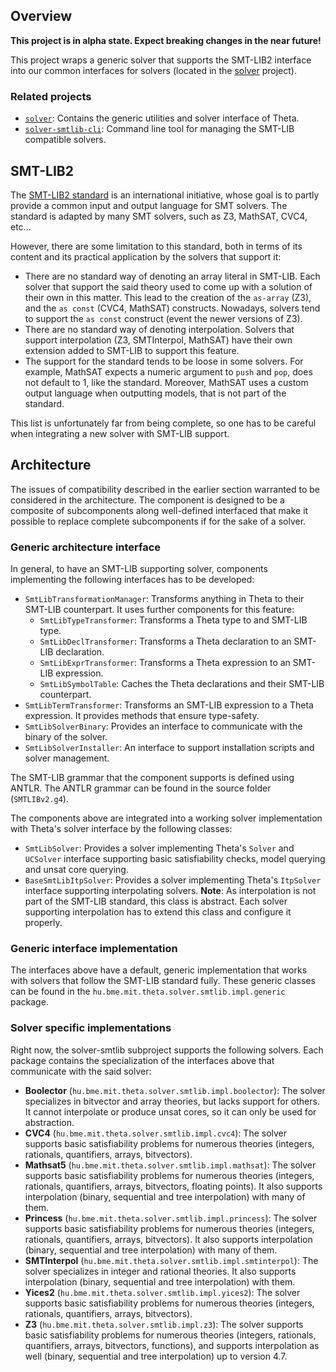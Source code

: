 ## Overview

**This project is in alpha state. Expect breaking changes in the near future!**

This project wraps a generic solver that supports the SMT-LIB2 interface into our common interfaces
for solvers (located in the [solver](..) project).

### Related projects

* [`solver`](../solver/README.md): Contains the generic utilities and solver interface of Theta.
* [`solver-smtlib-cli`](../solver-smtlib-cli/README.md): Command line tool for managing the SMT-LIB
  compatible solvers.

## SMT-LIB2

The [SMT-LIB2 standard](http://smtlib.cs.uiowa.edu/) is an international initiative, whose goal is
to partly provide a common input and output language for SMT solvers. The standard is adapted by
many SMT solvers, such as Z3, MathSAT, CVC4, etc...

However, there are some limitation to this standard, both in terms of its content and its practical
application by the solvers that support it:

* There are no standard way of denoting an array literal in SMT-LIB. Each solver that support the
  said theory used to come up with a solution of their own in this matter. This lead to the creation
  of the `as-array` (Z3), and the `as const` (CVC4, MathSAT) constructs. Nowadays, solvers tend to
  support the `as const` construct (event the newer versions of Z3).
* There are no standard way of denoting interpolation. Solvers that support interpolation (Z3,
  SMTInterpol, MathSAT) have their own extension added to SMT-LIB to support this feature.
* The support for the standard tends to be loose in some solvers. For example, MathSAT expects a
  numeric argument to `push` and `pop`, does not default to 1, like the standard. Moreover, MathSAT
  uses a custom output language when outputting models, that is not part of the standard.

This list is unfortunately far from being complete, so one has to be careful when integrating a new
solver with SMT-LIB support.

## Architecture

The issues of compatibility described in the earlier section warranted to be considered in the
architecture. The component is designed to be a composite of subcomponents along well-defined
interfaced that make it possible to replace complete subcomponents if for the sake of a solver.

### Generic architecture interface

In general, to have an SMT-LIB supporting solver, components implementing the following interfaces
has to be developed:

* `SmtLibTransformationManager`: Transforms anything in Theta to their SMT-LIB counterpart. It uses
  further components for this feature:
    * `SmtLibTypeTransformer`: Transforms a Theta type to and SMT-LIB type.
    * `SmtLibDeclTransformer`: Transforms a Theta declaration to an SMT-LIB declaration.
    * `SmtLibExprTransformer`: Transforms a Theta expression to an SMT-LIB expression.
    * `SmtLibSymbolTable`: Caches the Theta declarations and their SMT-LIB counterpart.
* `SmtLibTermTransformer`: Transforms an SMT-LIB expression to a Theta expression. It provides
  methods that ensure type-safety.
* `SmtLibSolverBinary`: Provides an interface to communicate with the binary of the solver.
* `SmtLibSolverInstaller`: An interface to support installation scripts and solver management.

The SMT-LIB grammar that the component supports is defined using ANTLR. The ANTLR grammar can be
found in the source folder (`SMTLIBv2.g4`).

The components above are integrated into a working solver implementation with Theta's solver
interface by the following classes:

* `SmtLibSolver`: Provides a solver implementing Theta's `Solver` and `UCSolver` interface
  supporting basic satisfiability checks, model querying and unsat core querying.
* `BaseSmtLibItpSolver`: Provides a solver implementing Theta's `ItpSolver` interface supporting
  interpolating solvers. **Note**: As interpolation is not part of the SMT-LIB standard, this class
  is abstract. Each solver supporting interpolation has to extend this class and configure it
  properly.

### Generic interface implementation

The interfaces above have a default, generic implementation that works with solvers that follow the
SMT-LIB standard fully. These generic classes can be found in
the `hu.bme.mit.theta.solver.smtlib.impl.generic` package.

### Solver specific implementations

Right now, the solver-smtlib subproject supports the following solvers. Each package contains the
specialization of the interfaces above that communicate with the said solver:

* **Boolector** (`hu.bme.mit.theta.solver.smtlib.impl.boolector`): The solver specializes in
  bitvector and array theories, but lacks support for others. It cannot interpolate or produce unsat
  cores, so it can only be used for abstraction.
* **CVC4** (`hu.bme.mit.theta.solver.smtlib.impl.cvc4`): The solver supports basic satisfiability
  problems for numerous theories (integers, rationals, quantifiers, arrays, bitvectors).
* **Mathsat5** (`hu.bme.mit.theta.solver.smtlib.impl.mathsat`): The solver supports basic
  satisfiability problems for numerous theories (integers, rationals, quantifiers, arrays,
  bitvectors, floating points). It also supports interpolation (binary, sequential and tree
  interpolation) with many of them.
* **Princess** (`hu.bme.mit.theta.solver.smtlib.impl.princess`): The solver supports basic
  satisfiability problems for numerous theories (integers, rationals, quantifiers, arrays,
  bitvectors). It also supports interpolation (binary, sequential and tree interpolation) with many
  of them.
* **SMTInterpol** (`hu.bme.mit.theta.solver.smtlib.impl.smtinterpol`): The solver specializes in
  integer and rational theories. It also supports interpolation (binary, sequential and tree
  interpolation) with them.
* **Yices2** (`hu.bme.mit.theta.solver.smtlib.impl.yices2`): The solver supports basic
  satisfiability problems for numerous theories (integers, rationals, quantifiers, arrays,
  bitvectors).
* **Z3** (`hu.bme.mit.theta.solver.smtlib.impl.z3`): The solver supports basic satisfiability
  problems for numerous theories (integers, rationals, quantifiers, arrays, bitvectors, functions),
  and supports interpolation as well (binary, sequential and tree interpolation) up to version 4.7.